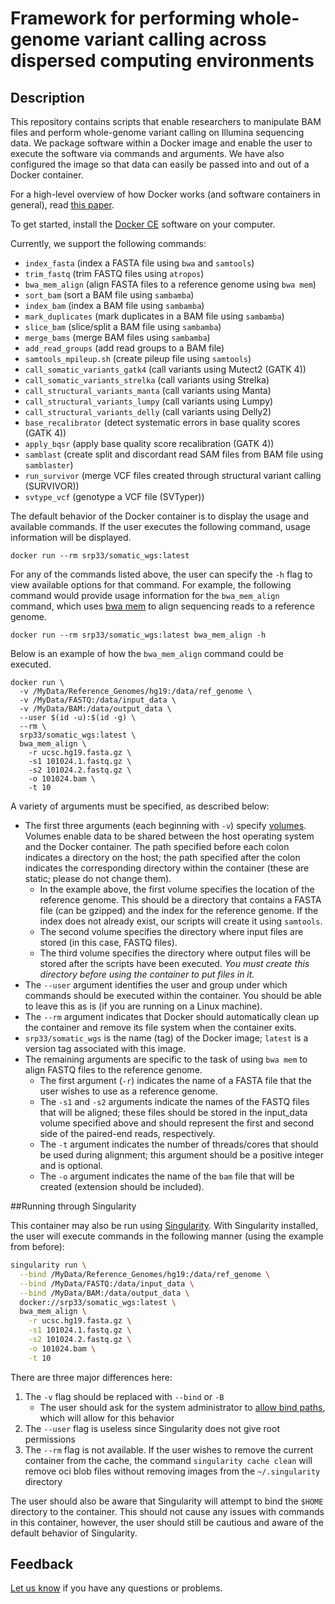 # Framework for performing whole-genome variant calling across dispersed computing environments

## Description

This repository contains scripts that enable researchers to manipulate BAM files and perform whole-genome variant 
calling on Illumina sequencing data. We package software within a Docker image and enable the 
user to execute the software via commands and arguments. We have also configured the image so that data can easily be passed into and out of a Docker container.

For a high-level overview of how Docker works (and software containers in general), read [this paper](https://gigascience.biomedcentral.com/articles/10.1186/s13742-016-0135-4).

To get started, install the [Docker CE](https://docs.docker.com/install) software on your computer.

Currently, we support the following commands:

* `index_fasta` (index a FASTA file using `bwa` and `samtools`)
* `trim_fastq` (trim FASTQ files using `atropos`)
* `bwa_mem_align` (align FASTA files to a reference genome using `bwa mem`)
* `sort_bam` (sort a BAM file using `sambamba`)
* `index_bam` (index a BAM file using `sambamba`)
* `mark_duplicates` (mark duplicates in a BAM file using `sambamba`)
* `slice_bam` (slice/split a BAM file using `sambamba`)
* `merge_bams` (merge BAM files using `sambamba`)
* `add_read_groups` (add read groups to a BAM file)
* `samtools_mpileup.sh` (create pileup file using `samtools`)
* `call_somatic_variants_gatk4` (call variants using Mutect2 (GATK 4))
* `call_somatic_variants_strelka` (call variants using Strelka)
* `call_structural_variants_manta` (call variants using Manta)
* `call_structural_variants_lumpy` (call variants using Lumpy)
* `call_structural_variants_delly` (call variants using Delly2)
* `base_recalibrator` (detect systematic errors in base quality scores (GATK 4))
* `apply_bqsr` (apply base quality score recalibration (GATK 4))
* `samblast` (create split and discordant read SAM files from BAM file using `samblaster`)
* `run_survivor` (merge VCF files created through structural variant calling (SURVIVOR))
* `svtype_vcf` (genotype a VCF file (SVTyper))

The default behavior of the Docker container is to display the usage and available commands. If the user executes the following command, usage information will be displayed.

```
docker run --rm srp33/somatic_wgs:latest
```

For any of the commands listed above, the user can specify the `-h` flag to view available options for 
that command. For example, the following command would provide usage information for the 
`bwa_mem_align` command, which uses [bwa mem](https://github.com/lh3/bwa) to align sequencing reads to a reference genome.

```
docker run --rm srp33/somatic_wgs:latest bwa_mem_align -h
```

Below is an example of how the `bwa_mem_align` command could be executed.

```
docker run \
  -v /MyData/Reference_Genomes/hg19:/data/ref_genome \ 
  -v /MyData/FASTQ:/data/input_data \
  -v /MyData/BAM:/data/output_data \
  --user $(id -u):$(id -g) \
  --rm \
  srp33/somatic_wgs:latest \
  bwa_mem_align \
    -r ucsc.hg19.fasta.gz \
    -s1 101024.1.fastq.gz \
    -s2 101024.2.fastq.gz \
    -o 101024.bam \
    -t 10
```

A variety of arguments must be specified, as described below:

* The first three arguments (each beginning with `-v`) specify [volumes](https://docs.docker.com/storage/volumes). Volumes enable data to be shared between the host operating system and the Docker container. The path specified before each colon indicates a directory on the host; the path specified after the colon indicates the corresponding directory within the container (these are static; please do not change them).
    - In the example above, the first volume specifies the location of the reference genome. This should be a directory that contains a FASTA file (can be gzipped) and the index for the reference genome. If the index does not already exist, our scripts will create it using `samtools`.
    - The second volume specifies the directory where input files are stored (in this case, FASTQ files).
    - The third volume specifies the directory where output files will be stored after the scripts have been executed. *You must create this directory before using the container to put files in it.*
* The `--user` argument identifies the user and group under which commands should be executed within the container. You should be able to leave this as is (if you are running on a Linux machine).
* The `--rm` argument indicates that Docker should automatically clean up the container and remove its file system when the container exits.
* `srp33/somatic_wgs` is the name (tag) of the Docker image; `latest` is a version tag associated with this image.
* The remaining arguments are specific to the task of using `bwa mem` to align FASTQ files to the reference genome.
    - The first argument (`-r`) indicates the name of a FASTA file that the user wishes to use as a reference genome.
    - The `-s1` and `-s2` arguments indicate the names of the FASTQ files that will be aligned; these files should be stored in the input_data volume specified above and should represent the first and second side of the paired-end reads, respectively.
    - The `-t` argument indicates the number of threads/cores that should be used during alignment; this argument should be a positive integer and is optional.
    - The `-o` argument indicates the name of the `bam` file that will be created (extension should be included).
    
##Running through Singularity

This container may also be run using [Singularity](https://www.sylabs.io/singularity/). With Singularity installed, the user
will execute commands in the following manner (using the example from before):

```bash
singularity run \
  --bind /MyData/Reference_Genomes/hg19:/data/ref_genome \
  --bind /MyData/FASTQ:/data/input_data \
  --bind /MyData/BAM:/data/output_data \
  docker://srp33/somatic_wgs:latest \
  bwa_mem_align \
    -r ucsc.hg19.fasta.gz \
    -s1 101024.1.fastq.gz \
    -s2 101024.2.fastq.gz \
    -o 101024.bam \
    -t 10
```

There are three major differences here:

1. The `-v` flag should be replaced with `--bind` or `-B`
   * The user should ask for the system administrator to [allow bind paths](https://singularity-admindoc.readthedocs.io/en/latest/the_singularity_config_file.html#user-bind-control-boolean-default-yes),
   which will allow for this behavior
2. The `--user` flag is useless since Singularity does not give root permissions
3. The `--rm` flag is not available. If the user wishes to  remove the current container from the
cache, the command `singularity cache clean` will remove oci blob files without removing
images from the `~/.singularity` directory

The user should also be aware that Singularity will attempt to bind the `$HOME` directory
to the container. This should not cause any issues with commands in this container,
however, the user should still be cautious and aware of the default behavior of Singularity.

## Feedback

[Let us know](https://github.com/srp33/docker_u54/issues) if you have any questions or problems.
